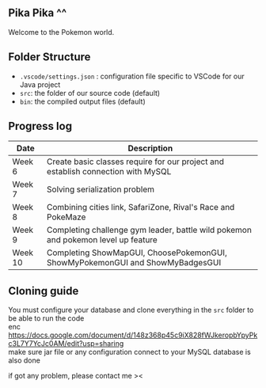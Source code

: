 ## Pika Pika ^^

Welcome to the Pokemon world.

## Folder Structure

- `.vscode/settings.json` : configuration file specific to VSCode for our Java project
- `src`: the folder of our source code (default)
- `bin`: the compiled output files (default)


## Progress log
| Date    | Description                                                                       |
|---------|-----------------------------------------------------------------------------------|
| Week 6  | Create basic classes require for our project and establish connection with MySQL  |
| Week 7  | Solving serialization problem                                                     |
| Week 8  | Combining cities link, SafariZone, Rival's Race and PokeMaze                      |
| Week 9  | Completing challenge gym leader, battle wild pokemon and pokemon level up feature |
| Week 10 | Completing ShowMapGUI, ChoosePokemonGUI, ShowMyPokemonGUI and ShowMyBadgesGUI     |

## Cloning guide
You must configure your database and clone everything in the `src` folder to be able to run the code  
enc https://docs.google.com/document/d/148z368p45c9iX828fWJkeropbYpyPkc3L7Y7YcJc0AM/edit?usp=sharing  
make sure jar file or any configuration connect to your MySQL database is also done

if got any problem, please contact me ><